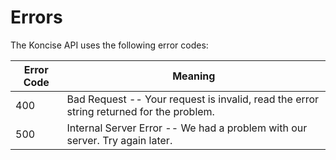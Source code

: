 # Errors

The Koncise API uses the following error codes:


Error Code | Meaning
---------- | -------
400 | Bad Request -- Your request is invalid, read the error string returned for the problem.
500 | Internal Server Error -- We had a problem with our server. Try again later.
